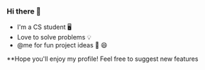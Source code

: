 ### Hi there 👋
- I'm a CS student 🖥️ 
- Love to solve problems 💡 
- @me for fun project ideas 🤝 😄

**Hope you'll enjoy my profile! Feel free to suggest new features 

